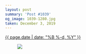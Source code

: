 ```yaml
---
layout: post
summary: 'Post #1039'
og_image: 1039-1280.jpg
taken: December 3, 2019
---
```


<div class="post">
 <time>
  <a href="/1039">
   {{ page.date | date: "%B %-d, %Y" }}
  </a>
 </time>
 <a href="/1039">
  <figure data-taken="12/3/2019">
   <img sizes="(min-width: 700px) 50vw, calc(100vw - 2rem)" src="{{ site.assets_url }}/1039-640.jpg" srcset="{{ site.assets_url }}/1039-320.jpg 320w, {{ site.assets_url }}/1039-640.jpg 640w, {{ site.assets_url }}/1039-960.jpg 960w, {{ site.assets_url }}/1039-1280.jpg 1280w"/>
  </figure>
 </a>
</div>
